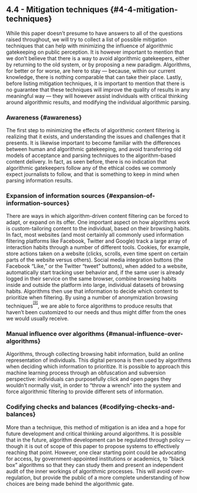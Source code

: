 ## 4.4 - Mitigation techniques {#4-4-mitigation-techniques}

While this paper doesn’t presume to have answers to all of the questions raised throughout, we will try to collect a list of possible mitigation techniques that can help with minimizing the influence of algorithmic gatekeeping on public perception. It is however important to mention that we don’t believe that there is a way to avoid algorithmic gatekeepers, either by returning to the old system, or by proposing a new paradigm. Algorithms, for better or for worse, are here to stay — because, within our current knowledge, there is nothing comparable that can take their place. Lastly, before listing mitigation techniques, it is important to mention that there is no guarantee that these techniques will improve the quality of results in any meaningful way — they will however assist individuals with critical thinking around algorithmic results, and modifying the individual algorithmic parsing.

### Awareness {#awareness}

The first step to minimizing the effects of algorithmic content filtering is realizing that it exists, and understanding the issues and challenges that it presents. It is likewise important to become familiar with the differences between human and algorithmic gatekeeping, and avoid transferring old models of acceptance and parsing techniques to the algorithm-based content delivery. In fact, as seen before, there is no indication that algorithmic gatekeepers follow any of the ethical codes we commonly expect journalists to follow, and that is something to keep in mind when parsing information results.

### Expansion of information sources {#expansion-of-information-sources}

There are ways in which algorithm-driven content filtering can be forced to adapt, or expand on its offer. One important aspect on how algorithms work is custom-tailoring content to the individual, based on their browsing habits. In fact, most websites (and most certainly all commonly used information filtering platforms like Facebook, Twitter and Google) track a large array of interaction habits through a number of different tools. Cookies, for example, store actions taken on a website (clicks, scrolls, even time spent on certain parts of the website versus others). Social media integration buttons (the Facebook “Like,” or the Twitter “tweet” buttons), when added to a website, automatically start tracking user behavior and, if the same user is already logged in their service on the same browser, combine browsing habits inside and outside the platform into large, individual datasets of browsing habits. Algorithms then use that information to decide which content to prioritize when filtering. By using a number of anonymization browsing techniques<sup><sup id="975673652486875-footnote-ref-10"><a href="#975673652486875-footnote-10">[9]</a></sup></sup>, we are able to force algorithms to produce results that haven’t been customized to our needs and thus might differ from the ones we would usually receive.

### Manual influence over algorithms {#manual-influence-over-algorithms}

Algorithms, through collecting browsing habit information, build an online representation of individuals. This digital persona is then used by algorithms when deciding which information to prioritize. It is possible to approach this machine learning process through an obfuscation and subversion perspective: individuals can purposefully click and open pages they wouldn’t normally visit, in order to “throw a wrench” into the system and force algorithmic filtering to provide different sets of information.

### Codifying checks and balances {#codifying-checks-and-balances}

More than a technique, this method of mitigation is an idea and a hope for future development and critical thinking around algorithms. It is possible that in the future, algorithm development can be regulated through policy — though it is out of scope of this paper to propose systems to effectively reaching that point. However, one clear starting point could be advocating for access, by government-appointed institutions or academics, to “black box” algorithms so that they can study them and present an independent audit of the inner workings of algorithmic processes. This will avoid over-regulation, but provide the public of a more complete understanding of how choices are being made behind the algorithmic gate.

[^9]: Most browsers offer the “private browsing” functionality, that starts a session without any logins, cookies or any previous information. Additionally, anonymization services like VPNs and the TOR protocol can hide the user’s identity online. For more information about anonymization tools visit Security in a Box by Frontline Defenders and Tactical Technology Collective